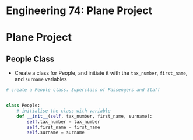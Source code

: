 # Engineering 74: Plane Project

 # Plane Project

## People Class

* Create a class for People, and initiate it with the `tax_number`, `first_name`, and `surname` variables
```python
# create a People class. Superclass of Passengers and Staff


class People:
    # initialise the class with variable
    def __init__(self, tax_number, first_name, surname):
        self.tax_number = tax_number
        self.first_name = first_name
        self.surname = surname
```
